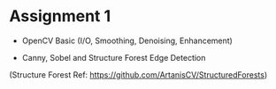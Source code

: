 # Assignment 1

* OpenCV Basic (I/O, Smoothing, Denoising, Enhancement)

* Canny, Sobel and Structure Forest Edge Detection

(Structure Forest Ref: https://github.com/ArtanisCV/StructuredForests)
